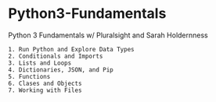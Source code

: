 # Python3-Fundamentals

Python 3 Fundamentals w/ Pluralsight and Sarah Holdernness

    1. Run Python and Explore Data Types
    2. Conditionals and Imports
    3. Lists and Loops
    4. Dictionaries, JSON, and Pip
    5. Functions
    6. Clases and Objects
    7. Working with Files